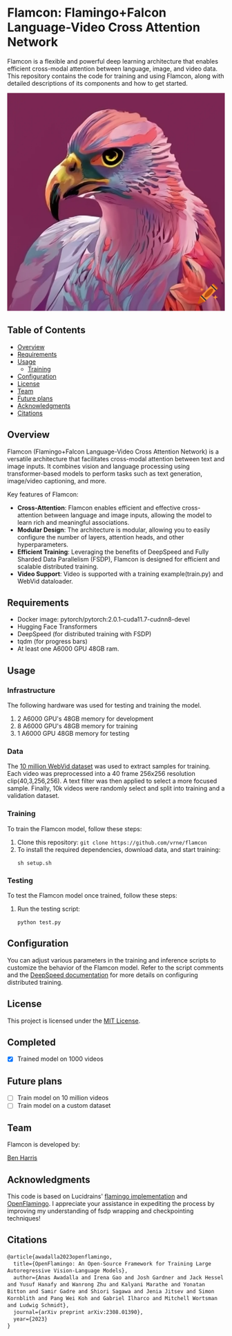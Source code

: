 # Flamcon: Flamingo+Falcon Language-Video Cross Attention Network

Flamcon is a flexible and powerful deep learning architecture that enables efficient cross-modal attention between language, image, and video data. This repository contains the code for training and using Flamcon, along with detailed descriptions of its components and how to get started.

![flamcon image](data/flamcon.png)

## Table of Contents

- [Overview](#Overview)
- [Requirements](#Requirements)
- [Usage](#Usage)
  - [Training](#Training)
- [Configuration](#configuration)
- [License](#license)
- [Team](#Team)
- [Future plans](#Futureplans)
- [Acknowledgments](#Acknowledgments)
- [Citations](#Citations)

## Overview

Flamcon (Flamingo+Falcon Language-Video Cross Attention Network) is a versatile architecture that facilitates cross-modal attention between text and image inputs. It combines vision and language processing using transformer-based models to perform tasks such as text generation, image/video captioning, and more.

Key features of Flamcon:
- **Cross-Attention**: Flamcon enables efficient and effective cross-attention between language and image inputs, allowing the model to learn rich and meaningful associations.
- **Modular Design**: The architecture is modular, allowing you to easily configure the number of layers, attention heads, and other hyperparameters.
- **Efficient Training**: Leveraging the benefits of DeepSpeed and Fully Sharded Data Parallelism (FSDP), Flamcon is designed for efficient and scalable distributed training.
- **Video Support**: Video is supported with a training example(train.py) and WebVid dataloader. 

## Requirements

- Docker image: pytorch/pytorch:2.0.1-cuda11.7-cudnn8-devel
- Hugging Face Transformers
- DeepSpeed (for distributed training with FSDP)
- tqdm (for progress bars)
- At least one A6000 GPU 48GB ram.

## Usage

### Infrastructure

The following hardware was used for testing and training the model.

1.  2 A6000 GPU's 48GB memory for development
2.  8 A6000 GPU's 48GB memory for training
3.  1 A6000 GPU 48GB memory for testing

### Data

The [10 million WebVid dataset](https://github.com/m-bain/webvid) was used to extract samples for training.  Each video was preprocessed into a 40 frame 256x256 resolution clip(40,3,256,256).  A text filter was then applied to select a more focused sample.  Finally, 10k videos were randomly select and split into training and a validation dataset. 

### Training

To train the Flamcon model, follow these steps:

1. Clone this repository: `git clone https://github.com/vrne/flamcon`
2. To install the required dependencies, download data, and start training: 
    ```
    sh setup.sh
    ```


### Testing

To test the Flamcon model once trained, follow these steps:

1. Run the testing script:
   ```
   python test.py
   ```
## Configuration

You can adjust various parameters in the training and inference scripts to customize the behavior of the Flamcon model. Refer to the script comments and the [DeepSpeed documentation](https://www.deepspeed.ai/docs/config-json/) for more details on configuring distributed training.

## License

This project is licensed under the [MIT License](LICENSE).

## Completed
- [x] Trained model on 1000 videos

## Future plans
- [ ] Train model on 10 million videos
- [ ] Train model on a custom dataset

## Team

Flamcon is developed by:

[Ben Harris](https://jamesbenjaminharris.com)

## Acknowledgments
This code is based on Lucidrains' [flamingo implementation](https://github.com/lucidrains/flamingo-pytorch) and [OpenFlamingo](https://github.com/mlfoundations/open_flamingo).  I appreciate your assistance in expediting the process by improving my understanding of fsdp wrapping and checkpointing techniques!

## Citations

```
@article{awadalla2023openflamingo,
  title={OpenFlamingo: An Open-Source Framework for Training Large Autoregressive Vision-Language Models},
  author={Anas Awadalla and Irena Gao and Josh Gardner and Jack Hessel and Yusuf Hanafy and Wanrong Zhu and Kalyani Marathe and Yonatan Bitton and Samir Gadre and Shiori Sagawa and Jenia Jitsev and Simon Kornblith and Pang Wei Koh and Gabriel Ilharco and Mitchell Wortsman and Ludwig Schmidt},
  journal={arXiv preprint arXiv:2308.01390},
  year={2023}
}
```
